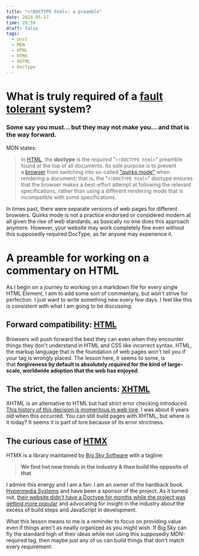 ```yaml
---
title: "<!DOCTYPE html>: a preamble"
date: 2024-05-17
time: 20:59
draft: false
tags:
  - post
  - MDN
  - HTML
  - HTMX
  - XHTML
  - DocType
---
```


# What is truly required of a [fault tolerant](https://en.wikipedia.org/wiki/Fault_tolerance) system?

### Some say you must... but they may not make you... and that is the way forward.

MDN states:

> In [HTML](https://developer.mozilla.org/en-US/docs/Glossary/HTML), the **doctype** is the _required_ "`<!DOCTYPE html>`" preamble found at the top of all documents. Its sole purpose is to prevent a [browser](https://developer.mozilla.org/en-US/docs/Glossary/Browser) from switching into so-called ["quirks mode"](https://developer.mozilla.org/en-US/docs/Web/HTML/Quirks_Mode_and_Standards_Mode) when rendering a document; that is, the "`<!DOCTYPE html>`" doctype ensures that the browser makes a best-effort attempt at following the relevant specifications, rather than using a different rendering mode that is incompatible with some specifications.

In times past, there were separate versions of web pages for different browsers.  Quirks mode is not a practice endorsed or considered modern at all given the rise of web standards, as basically no one does this approach anymore. However, your website may work completely fine even without this supposedly required DocType, as far anyone may experience it. 
# A preamble for working on a commentary on HTML

As I begin on a journey to working on a markdown file for every single HTML Element, I aim to add some sort of commentary, but won't strive for perfection. I just want to write something new every few days. I feel like this is consistent with what I am going to be discussing.
## Forward compatibility: [HTML](https://developer.mozilla.org/en-US/docs/Web/HTML)

Browsers will push forward the best they can even when they encounter things they don't understand in HTML and CSS like incorrect syntax. HTML, the markup language that is the foundation of web pages won't tell you if your tag is wrongly placed. The lesson here, it seems to some, is that **forgiveness by default is absolutely _required_ for the kind of large-scale, worldwide adoption that the web has enjoyed**.

## The strict, the fallen ancients: [XHTML](https://www.tbray.org/ongoing/When/200x/2004/01/16/DraconianHistory?ref=blog.codinghorror.com)

XHTML is an alternative to HTML but had strict error checking introduced. [This history of this decision is momentous in web lore](https://lists.w3.org/Archives/Public/w3c-sgml-wg/1997May/0079.html). I was about 8 years old when this occurred. You can still build pages with XHTML, but where is it today? It seems it is part of lore because of its error strictness.

## The curious case of [HTMX](https://htmx.org/)

HTMX is a library maintained by [Big Sky Software](https://github.com/bigskysoftware) with a tagline: 
>**We find hot new trends in the industry & then build the opposite of that**

I admire this energy and I am a fan: I am an owner of the hardback book [Hypermedia Systems](https://hypermedia.systems/book/contents/) and have been a sponsor of the project. As it turned out, [their website didn't have a Doctype for months while the project was getting more popular](https://github.com/bigskysoftware/htmx/commit/206912b71d355477377aade60d06ea013c8e5455) and advocating for insight in the industry about the excess of build steps and JavaScript in development. 

What this lesson means to me is a reminder to focus on providing value even if things aren't as neatly organized as you might wish. If Big Sky can fly the standard high of their ideas while not using this supposedly MDN-required tag, then maybe just any of us can build things that don't match every requirement. 

